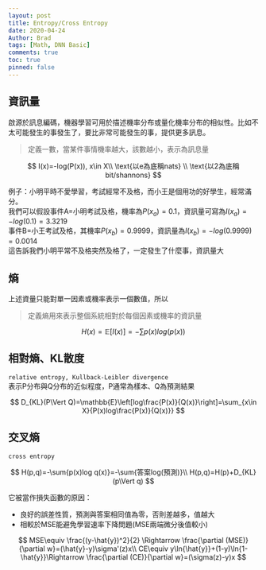 ```yaml
---
layout: post
title: Entropy/Cross Entropy
date: 2020-04-24
Author: Brad
tags: [Math, DNN Basic]
comments: true
toc: true
pinned: false
---
```




## 資訊量
啟源於訊息編碼，機器學習可用於描述機率分布或量化機率分布的相似性。比如不太可能發生的事發生了，要比非常可能發生的事，提供更多訊息。  
>定義一數，當某件事情機率越大，該數越小，表示為訊息量

$$
I(x)=-log(P(x)), x\in X\\
\text{以e為底稱nats}  \\
\text{以2為底稱bit/shannons}
$$

例子：小明平時不愛學習，考試經常不及格，而小王是個用功的好學生，經常滿分。  
我們可以假設事件A=小明考試及格，機率為$P(x_a)=0.1$，資訊量可寫為$I(x_a)=-log(0.1)=3.3219$  
事件B=小王考試及格，其機率$P(x_b)=0.9999$，資訊量為$I(x_b)=-log(0.9999)=0.0014$  
這告訴我們小明平常不及格突然及格了，一定發生了什麼事，資訊量大

## 熵
上述資量只能對單一因素或機率表示一個數值，所以
>定義熵用來表示整個系統相對於每個因素或機率的資訊量

$$
H(x)=\mathbb{E}[I(x)]=-\sum{p(x) log\left(p(x)\right)}
$$

## 相對熵、KL散度
`relative entropy, Kullback-Leibler divergence`  
表示P分布與Q分布的近似程度，P通常為樣本、Q為預測結果

$$
D_{KL}(P\Vert Q)=\mathbb{E}\left[log\frac{P(x)}{Q(x)}\right]=\sum_{x\in X}{P(x)log\frac{P(x)}{Q(x)}}
$$


## 交叉熵
`cross entropy`

$$
H(p,q)=-\sum{p(x)log q(x)}=-\sum{答案log(預測)}\\
H(p,q)=H(p)+D_{KL}(p\Vert q)
$$

它被當作損失函數的原因：
* 良好的誤差性質，預測與答案相同值為零，否則差越多，值越大
* 相較於MSE能避免學習速率下降問題(MSE兩端微分後值較小)

$$
MSE\equiv \frac{(y-\hat{y})^2}{2} \Rightarrow \frac{\partial (MSE)}{\partial w}=(\hat{y}-y)\sigma'(z)x\\
CE\equiv y\ln{\hat{y}}+(1-y)\ln{1-\hat{y}}\Rightarrow \frac{\partial (CE)}{\partial w}=(\sigma(z)-y)x
$$
